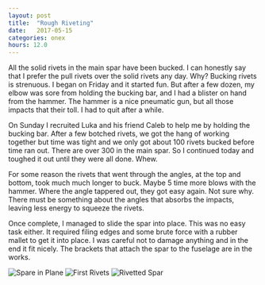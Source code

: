 ```yaml
---
layout: post
title:  "Rough Riveting"
date:   2017-05-15 
categories: onex
hours: 12.0
---
```


All the solid rivets in the main spar have been bucked.  I can honestly say that I prefer the pull rivets over the solid rivets any day.  Why?  Bucking rivets is strenuous.  I began on Friday and it started fun.  But after a few dozen, my elbow was sore from holding the bucking bar, and I had a blister on hand from the hammer.  The hammer is a nice pneumatic gun, but all those impacts that their toll.  I had to quit after a while.
     
On Sunday I recruited Luka and his friend Caleb to help me by holding the bucking bar.  After a few botched rivets, we got the hang of working together but time was tight and we only got about 100 rivets bucked before time ran out.  There are over 300 in the main spar. So I continued today and toughed it out until they were all done.  Whew.
        
For some reason the rivets that went through the angles, at the top and bottom, took much much longer to buck.  Maybe 5 time more blows with the hammer.  Where the angle tappered out, they got easy again.  Not sure why.  There must be something about the angles that absorbs the impacts, leaving less energy to squeeze the rivets. 
        
Once complete, I managed to slide the spar into place.  This was no easy task either.  It required filing edges and some brute force with a rubber mallet to get it into place.  I was careful not to damage anything and in the end it fit nicely.  The brackets that attach the spar to the fuselage are in the works.        

![Spare in Plane](/onex/img/2017-05-15/1.jpg)
![First Rivets](/onex/img/2017-05-15/2.jpg)
![Rivetted Spar](/onex/img/2017-05-15/3.jpg)
